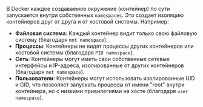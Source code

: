 В Docker каждое создаваемое окружение (контейнер) по сути запускается внутри собственных `namespaces`. Это создает изоляцию контейнеров друг от друга и от хостовой системы. Например:

- **Файловая система**: Каждый контейнер видит только свою файловую систему (благодаря `mnt namespace`).
- **Процессы**: Контейнеры не видят процессы других контейнеров или хостовой системы (благодаря `PID namespace`).
- **Сеть**: Контейнеры могут иметь свои собственные сетевые интерфейсы и IP-адреса, изолированные от других контейнеров (благодаря `net namespace`).
- **Пользователи**: Контейнеры могут использовать изолированные UID и GID, что позволяет запускать процессы от имени "root" внутри контейнера, но с низкими привилегиями на хосте (благодаря `user namespace`).